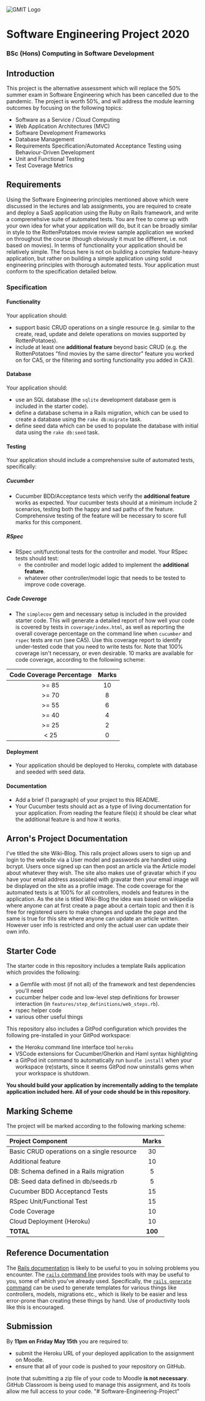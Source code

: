 ![GMIT Logo](http://password.gmit.ie/images/logo.png "GMIT Logos")
# Software Engineering Project 2020
### BSc (Hons) Computing in Software Development

## Introduction
This project is the alternative assessment which will replace the 50% summer exam in Software Engineering which has been cancelled due to the pandemic. The project is worth 50%, and will address the module learning outcomes by focusing on the following topics:
- Software as a Service / Cloud Computing 
- Web Application Architectures (MVC)
- Software Development Frameworks
- Database Management
- Requirements Specification/Automated Acceptance Testing using Behaviour-Driven Development
- Unit and Functional Testing
- Test Coverage Metrics

## Requirements
Using the Software Engineering principles mentioned above which were discussed in the lectures and lab assignments, you are required to create and deploy a SaaS application using the Ruby on Rails framework, and write a comprenehsive suite of automated tests. You are free to come up with your own idea for what your application will do, but it can be broadly similar in style to the RottenPotatoes movie review sample application we worked on throughout the course (though obviously it must be different, i.e. not based on movies). In terms of functionality your application should be relatively simple. The focus here is not on building a complex feature-heavy application, but rather on building a simple application using solid engineering principles with thorough automated tests. Your application must conform to the specification detailed below.

### Specification 

#### Functionality
Your application should:
- support basic CRUD operations on a single resource (e.g. similar to the create, read, update and delete operations on movies supported by RottenPotatoes).
- include at least one **additional feature** beyond basic CRUD (e.g. the RottenPotatoes "find movies by the same director" feature you worked on for CA5, or the filtering and sorting functionality you added in CA3).

#### Database
Your application should:
- use an SQL database (the `sqlite` development database gem is included in the starter code). 
- define a database schema in a Rails migration, which can be used to create a database using the `rake db:migrate` task.
- define seed data which can be used to populate the database with initial data using the `rake db:seed` task.

#### Testing
Your application should include a comprehensive suite of automated tests, specifically:
##### Cucumber
- Cucumber BDD/Acceptance tests which verify the **additional feature** works as expected. Your cucumber tests should at a minimum include 2 scenarios, testing both the happy and sad paths of the feature. Comprehensive testing of the feature will be necessary to score full marks for this component.

##### RSpec
- RSpec unit/functional tests for the controller and model. Your RSpec tests should test:
  - the controller and model logic added to implement the **additional feature**.
  - whatever other controller/model logic that needs to be tested to improve code coverage.
 ##### Code Coverage
- The `simplecov` gem and necessary setup is included in the provided starter code. This will generate a detailed report of how well your code is covered by tests in `coverage/index.html`, as well as reporting the overall coverage percentage on the command line when `cucumber` and `rspec` tests are run (see CA5). Use this coverage report to identify under-tested code that you need to write tests for. Note that 100% coverage isn't necessary, or even desirable. 10 marks are available for code coverage, according to the following scheme:


Code Coverage Percentage| Marks |
:---: | :---: |
| >= 85 | 10 |
| >= 70 | 8 |
| >= 55 | 6 |
| >= 40 | 4 |
| >= 25 | 2 |
| < 25 | 0 |


#### Deployment
- Your application should be deployed to Heroku, complete with database and seeded with seed data.

#### Documentation
- Add a brief (1 paragraph) of your project to this README.
- Your Cucumber tests should act as a type of living documentation for your application. From reading the feature file(s) it should be clear what the additional feature is and how it works.

## Arron's Project Documentation

I've titled the site Wiki-Blog. This rails project allows users to sign up and login to the website via a User model and passwords are handled using bcrypt. Users once signed up can then post an article via the Article model about whatever they wish. The site also makes use of gravatar which if you have your email address associated with gravatar then your email image will be displayed on the site as a profile image. The code coverage for the automated tests is at 100% for all controllers, models and features in the application. As the site is titled Wiki-Blog the idea was based on wikipedia where anyone can at first create a page about a certain topic and then it is free for registered users to make changes and update the page and the same is true for this site where anyone can update an article written. However user info is restricted and only the actual user can update their own info.    

## Starter Code
The starter code in this repository includes a template Rails application which provides the following:
- a Gemfile with most (if not all) of the framework and test dependencies you'll need
- cucumber helper code and low-level step definitions for browser interaction (in `features/step_definitions/web_steps.rb`).
- rspec helper code
- various other useful things

This repository also includes a GitPod configuration which provides the following pre-installed in your GitPod workspace:
- the Heroku command line interface tool `heroku`
- VSCode extensions for Cucumber/Gherkin and Haml syntax highlighting
- a GitPod init command to automatically run `bundle install` when your workspace (re)starts, since it seems GitPod now uninstalls gems when your workspace is shutdown.

**You should build your application by incrementally adding to the template application included here. All of your code should be in this repository.**

## Marking Scheme
The project will be marked according to the following marking scheme:

Project Component | Marks
:--- | :---: |
|Basic CRUD operations on a single resource |  30 |
| Additional feature | 10 |
| DB: Schema defined in a Rails migration | 5
| DB: Seed data defined in db/seeds.rb | 5
| Cucumber BDD Acceptancd Tests | 15 |
| RSpec Unit/Functional Test | 15 |
| Code Coverage | 10 |
| Cloud Deployment (Heroku) | 10 |
| **TOTAL** | **100** |


## Reference Documentation
The [Rails documentation](https://guides.rubyonrails.org/v4.2/) is likely to be useful to you in solving problems you encounter. The [`rails` command line](https://guides.rubyonrails.org/command_line.htm) provides tools with may be useful to you, some of which you've already used. Specifically, the [`rails generate` command](https://guides.rubyonrails.org/command_line.html#rails-generate) can be used to generate templates for various things like controllers, models, migrations etc., which is likely to be easier and less error-prone than creating these things by hand. Use of productivity tools like this is encouraged.

## Submission
By **11pm on Friday May 15th** you are required to:
- submit the Heroku URL of your deployed application to the assignment on Moodle.
- ensure that all of your code is pushed to your repository on GitHub.

(note that submitting a zip file of your code to Moodle **is not necessary**. GitHub Classroom is being used to manage this assignment, and its tools allow me full access to your code.
"# Software-Engineering-Project" 
